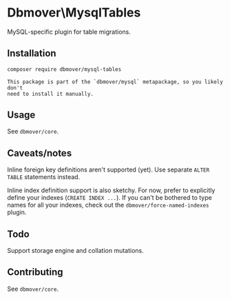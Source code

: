 # Dbmover\MysqlTables
MySQL-specific plugin for table migrations.

## Installation
```sh
composer require dbmover/mysql-tables
```

    This package is part of the `dbmover/mysql` metapackage, so you likely don't
    need to install it manually.

## Usage
See `dbmover/core`.

## Caveats/notes
Inline foreign key definitions aren't supported (yet). Use separate `ALTER
TABLE` statements instead.

Inline index definition support is also sketchy. For now, prefer to explicitly
define your indexes (`CREATE INDEX ...`). If you can't be bothered to type names
for all your indexes, check out the `dbmover/force-named-indexes` plugin.

## Todo
Support storage engine and collation mutations.

## Contributing
See `dbmover/core`.

